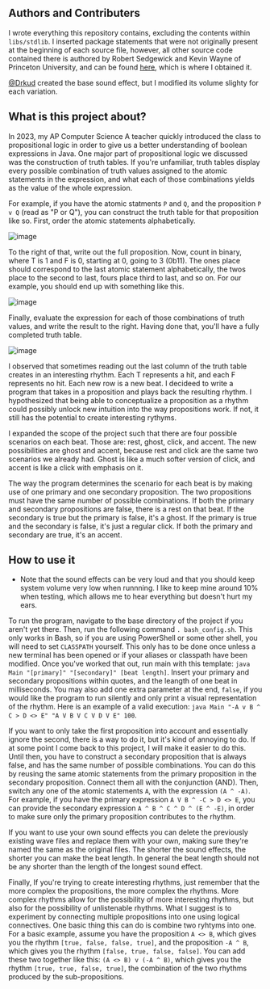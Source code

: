 ## Authors and Contributers
I wrote everything this repository contains, excluding the contents within `libs/stdlib`. 
I inserted package statements that were not originally present at the beginning of
each source file, however, all other source code contained there is authored 
by Robert Sedgewick and Kevin Wayne of Princeton University, and can be found 
[here](https://introcs.cs.princeton.edu/java/stdlib/), which is where I 
obtained it.

[@Drkud](https://github.com/Drkud) created the base sound effect, but I modified
its volume slighty for each variation.

## What is this project about? 
In 2023, my AP Computer Science A teacher quickly introduced the class to
propositional logic in order to give us a better understanding of boolean 
expressions in Java. One major part of propositional logic we discussed 
was the construction of truth tables. If you're unfamiliar, truth tables
display every possible combination of truth values assigned to the atomic
statements in the expression, and what each of those combinations yields
as the value of the whole expression.

For example, if you have the atomic statments `P` and `Q`, and the 
proposition `P v Q` (read as "P or Q"), you can construct the truth table for that 
proposition like so. First, order the atomic statements alphabetically.

![image](https://github.com/eholm62/Musical-Propositional-Logic/assets/133877996/9e00b344-cd2d-45dc-ad51-160d70639ba9)

To the right of that, write out the full proposition. Now, count in binary, where T is 1 and F is 0, 
starting at 0, going to 3 (0b11). The ones place should correspond to the last atomic statement 
alphabetically, the twos place to the second to last, fours place third to last, and so on. For
our example, you should end up with something like this.

![image](https://github.com/eholm62/Musical-Propositional-Logic/assets/133877996/24fd792a-70d0-4d38-a5b2-d943440f38b6)

Finally, evaluate the expression for each of those combinations of truth values, and write the
result to the right. Having done that, you'll have a fully completed truth table.

![image](https://github.com/eholm62/Musical-Propositional-Logic/assets/133877996/6ae7a584-fb16-4ef0-a04d-a3e41e119787)

I observed that sometimes reading out the last column of the truth table creates in an interesting rhythm.
Each T represents a hit, and each F represents no hit. Each new row is a new beat. I decideed to write
a program that takes in a proposition and plays back the resulting rhythm. I hypothesized that being 
able to conceptualize a proposition as a rhythm could possibly unlock new intuition into the way 
propositions work. If not, it still has the potential to create interesting rythyms. 

I expanded the scope of the project such that there are four possible scenarios on each beat. Those are:
rest, ghost, click, and accent. The new possibilities are ghost and accent, because rest and click are
the same two scenarios we already had. Ghost is like a much softer version of click, and accent is 
like a click with emphasis on it. 

The way the program determines the scenario for each beat is by making use of one primary and one
secondary proposition. The two propositions must have the same number of possible combinations. 
If both the primary and secondary propositions are false, there is a rest on that beat. If the
secondary is true but the primary is false, it's a ghost. If the primary is true and the secondary
is false, it's just a regular click. If both the primary and secondary are true, it's an accent.

## How to use it
 - Note that the sound effects can be very loud and that you should keep system volume very low when runnning.
 I like to keep mine around 10% when testing, which allows me to hear everything but doesn't hurt my ears.

To run the program, navigate to the base directory of the project if you aren't yet there. Then, run
the following command `. bash_config.sh`. This only works in Bash, so if you are using PowerShell or
some other shell, you will need to set `CLASSPATH` yourself. This only has to be done once unless a new terminal has been opened
or if your aliases or classpath have been modified. Once you've worked that out, run main with this template: 
`java Main "[primary]" "[secondary]" [beat length]`. Insert your primary and secondary propositions within quotes,
and the leangth of one beat in milliseconds. You may also add one extra parameter at the end, `false`, if you would
like the program to run silently and only print a visual representation of the rhythm. Here is an example of a
valid execution: `java Main "-A v B ^ C > D <> E" "A V B V C V D V E" 100`.

If you want to only take the first proposition into account and essentially ignore the second, there is a way to do it,
but it's kind of annoying to do. If at some point I come back to this project, I will make it easier to do this.
Until then, you have to construct a secondary proposition that is always false, and has the same number of possible 
combinations. You can do this by reusing the same atomic statements from the primary proposition in the secondary proposition. 
Connect them all with the conjunction (AND). Then, switch any one of the atomic statements `A`, with the expression `(A ^ -A)`.
For example, if you have the primary expression `A V B ^ -C > D <> E`, you can provide the secondary expression 
`A ^ B ^ C ^ D ^ (E ^ -E)`, in order to make sure only the primary proposition contributes to the rhythm.

If you want to use your own sound effects you can delete the previously existing wave files and replace 
them with your own, making sure they're named the same as the original files. The shorter the sound effects,
the shorter you can make the beat length. In general the beat length should not be any shorter than the length
of the longest sound effect.

Finally, If you're trying to create interesting rhythms, just remember that the more complex the propositions,
the more complex the rhythms. More complex rhythms allow for the possibility of more interesting rhythms, but
also for the possibility of unlistenable rhythms. What I suggest is to experiment by connecting multiple propositions
into one using logical connectives. One basic thing this can do is combine two ryhtyms into one. For a basic example,
assume you have the proposition `A <> B`, which gives you the rhythm `[true, false, false, true]`, and the proposition
`-A ^ B`, which gives you the rhythm `[false, true, false, false]`. You can add these two together like this:
`(A <> B) v (-A ^ B)`, which gives you the rhythm `[true, true, false, true]`, the combination of the two 
rhythms produced by the sub-propositions.
